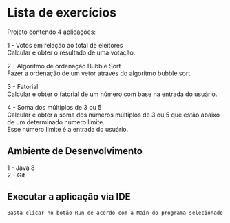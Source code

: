 # Lista de exercícios

Projeto contendo 4 aplicações:

1 - Votos em relação ao total de eleitores  
  Calcular e obter o resultado de uma votação.

2 - Algoritmo de ordenação Bubble Sort  
  Fazer a ordenação de um vetor através do algoritmo bubble sort.
  
3 - Fatorial  
  Calcular e obter o fatorial de um número com base na entrada do usuário.
  
4 - Soma dos múltiplos de 3 ou 5  
  Calcular e obter a soma dos números múltiplos de 3 ou 5 que estão abaixo de um determinado número limite.  
  Esse número limite é a entrada do usuário.  
  
## **Ambiente de Desenvolvimento**

1 - Java 8  
2 - Git

## **Executar a aplicação via IDE**
```
Basta clicar no botão Run de acordo com a Main do programa selecionado
```
